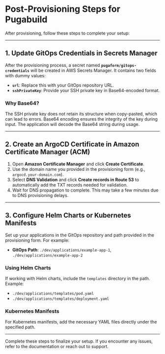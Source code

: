 # Post-Provisioning Steps for Pugabuild

After provisioning, follow these steps to complete your setup:

---

## 1. Update GitOps Credentials in Secrets Manager

After the provisioning process, a secret named **`pugaform/gitops-credentials`** will be created in AWS Secrets Manager. It contains two fields with dummy values:

- **`url`**: Replace this with your GitOps repository URL.
- **`sshPrivateKey`**: Provide your SSH private key in Base64-encoded format. 

### Why Base64?
The SSH private key does not retain its structure when copy-pasted, which can lead to errors. Base64 encoding ensures the integrity of the key during input. The application will decode the Base64 string during usage.

---

## 2. Create an ArgoCD Certificate in Amazon Certificate Manager (ACM)

1. Open **Amazon Certificate Manager** and click **Create Certificate**.
2. Use the domain name you provided in the provisioning form (e.g., `argocd.your-domain.com`).
3. Select **DNS Validation** and click **Create records in Route 53** to automatically add the TXT records needed for validation.
4. Wait for DNS propagation to complete. This may take a few minutes due to DNS provisioning delays.

---

## 3. Configure Helm Charts or Kubernetes Manifests

Set up your applications in the GitOps repository and path provided in the provisioning form. For example:
- **GitOps Path**: `./dev/applications/example-app-1`, `./dev/applications/example-app-2`

### Using Helm Charts
If working with Helm charts, include the `templates` directory in the path. Example:
- `./dev/applications/templates/pod.yaml`
- `./dev/applications/templates/deployment.yaml`

### Kubernetes Manifests
For Kubernetes manifests, add the necessary YAML files directly under the specified path.

---

Complete these steps to finalize your setup. If you encounter any issues, refer to the documentation or reach out to support.
